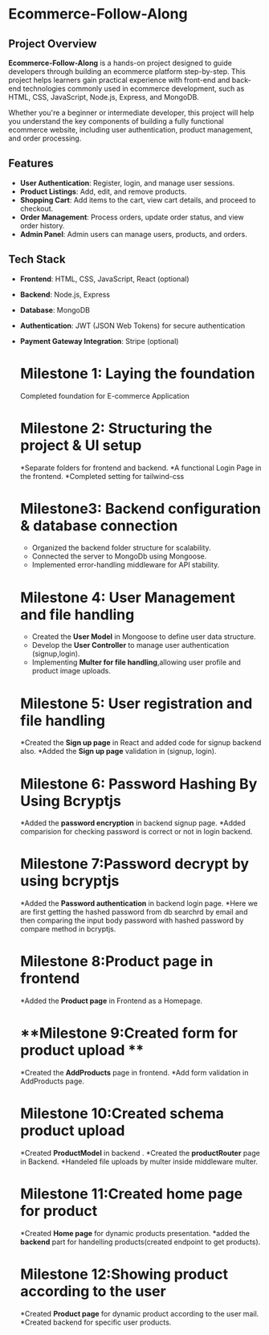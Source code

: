 # Ecommerce-Follow-Along

## Project Overview

**Ecommerce-Follow-Along** is a hands-on project designed to guide developers through building an ecommerce platform step-by-step. This project helps learners gain practical experience with front-end and back-end technologies commonly used in ecommerce development, such as HTML, CSS, JavaScript, Node.js, Express, and MongoDB.

Whether you're a beginner or intermediate developer, this project will help you understand the key components of building a fully functional ecommerce website, including user authentication, product management, and order processing.

## Features

- **User Authentication**: Register, login, and manage user sessions.
- **Product Listings**: Add, edit, and remove products.
- **Shopping Cart**: Add items to the cart, view cart details, and proceed to checkout.
- **Order Management**: Process orders, update order status, and view order history.
- **Admin Panel**: Admin users can manage users, products, and orders.

## Tech Stack

- **Frontend**: HTML, CSS, JavaScript, React (optional)
- **Backend**: Node.js, Express
- **Database**: MongoDB
- **Authentication**: JWT (JSON Web Tokens) for secure authentication
- **Payment Gateway Integration**: Stripe (optional)

  # **Milestone 1: Laying the foundation**
  Completed foundation for E-commerce Application

  # **Milestone 2: Structuring the project & UI setup**
  *Separate folders for frontend and backend.
  *A functional Login Page in the frontend.
  *Completed setting for tailwind-css

  # **Milestone3: Backend configuration & database connection**
  * Organized the backend folder structure for scalability.
  * Connected the server to MongoDb using Mongoose.
  * Implemented error-handling middleware for API stability.

  # **Milestone 4: User Management and file handling**
  * Created the **User Model** in Mongoose to define user data structure.
  * Develop the **User Controller** to manage user authentication (signup,login).
  * Implementing **Multer for file handling**,allowing user profile and product image uploads.
  
  # **Milestone 5: User registration and file handling**
  *Created the **Sign up page** in React and added code for signup backend also.
  *Added the **Sign up page** validation in (signup, login).

  # **Milestone 6: Password Hashing By Using Bcryptjs**
  *Added the **password encryption** in backend signup page.
  *Added comparision for checking password is correct or not in login backend.

  # **Milestone 7:Password decrypt by using bcryptjs**
  *Added the **Password authentication** in backend login page.
  *Here we are first getting the hashed password from db searchrd by email and then comparing the input body password with hashed password by compare method in bcryptjs.

  # **Milestone 8:Product page in frontend**
  *Added the **Product page** in Frontend as a Homepage.

  # **Milestone 9:Created form for product upload **
  *Created the **AddProducts** page in frontend.
  *Add form validation in AddProducts page.

  # **Milestone 10:Created schema product upload**
  *Created **ProductModel** in backend .
  *Created the **productRouter** page in Backend.
  *Handeled file uploads by multer inside middleware multer.
  
  # **Milestone 11:Created home page for product**
  *Created **Home page** for dynamic products presentation.
  *added the **backend** part for handelling products(created endpoint to get products).

  # **Milestone 12:Showing product according to the user**
  *Created **Product page** for dynamic product according to the user mail.
  *Created backend for specific user products.
  